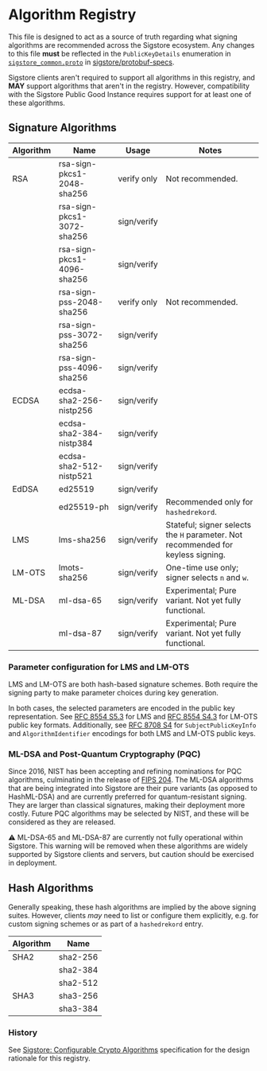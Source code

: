# Algorithm Registry

This file is designed to act as a source of truth regarding what signing
algorithms are recommended across the Sigstore ecosystem. Any changes to this
file **must** be reflected in the `PublicKeyDetails` enumeration in
[`sigstore_common.proto`] in [sigstore/protobuf-specs].

Sigstore clients aren't required to support all algorithms in this registry,
and **MAY** support algorithms that aren't in the registry. However,
compatibility with the Sigstore Public Good Instance requires support
for at least one of these algorithms.

## Signature Algorithms

| Algorithm | Name                       | Usage       | Notes                                                                            |
|-----------|----------------------------|-------------| -------------------------------------------------------------------------------- |
| RSA       | rsa-sign-pkcs1-2048-sha256 | verify only | Not recommended.                                                                 |
|           | rsa-sign-pkcs1-3072-sha256 | sign/verify |                                                                                  |
|           | rsa-sign-pkcs1-4096-sha256 | sign/verify |                                                                                  |
|           | rsa-sign-pss-2048-sha256   | verify only | Not recommended.                                                                 |
|           | rsa-sign-pss-3072-sha256   | sign/verify |                                                                                  |
|           | rsa-sign-pss-4096-sha256   | sign/verify |                                                                                  |
| ECDSA     | ecdsa-sha2-256-nistp256    | sign/verify |                                                                                  |
|           | ecdsa-sha2-384-nistp384    | sign/verify |                                                                                  |
|           | ecdsa-sha2-512-nistp521    | sign/verify |                                                                                  |
| EdDSA     | ed25519                    | sign/verify |                                                                                  |
|           | ed25519-ph                 | sign/verify | Recommended only for `hashedrekord`.                                             |
| LMS       | lms-sha256                 | sign/verify | Stateful; signer selects the `H` parameter. Not recommended for keyless signing. |
| LM-OTS    | lmots-sha256               | sign/verify | One-time use only; signer selects `n` and `w`.                                   |
| ML-DSA    | ml-dsa-65                  | sign/verify | Experimental; Pure variant.  Not yet fully functional.                           |
|           | ml-dsa-87                  | sign/verify | Experimental; Pure variant.  Not yet fully functional.                           |

### Parameter configuration for LMS and LM-OTS

LMS and LM-OTS are both hash-based signature schemes. Both require the signing party
to make parameter choices during key generation.

In both cases, the selected parameters are encoded in the public key representation.
See [RFC 8554 S5.3](https://www.rfc-editor.org/rfc/rfc8554.html#section-5.3) for LMS and
[RFC 8554 S4.3](https://www.rfc-editor.org/rfc/rfc8554.html#section-4.3) for LM-OTS public key
formats. Additionally, see [RFC 8708 S4](https://www.rfc-editor.org/rfc/rfc8708.html) for
`SubjectPublicKeyInfo` and `AlgorithmIdentifier` encodings for both LMS and LM-OTS
public keys.

### ML-DSA and Post-Quantum Cryptography (PQC)

Since 2016, NIST has been accepting and refining nominations for PQC algorithms, culminating
in the release of [FIPS 204](https://nvlpubs.nist.gov/nistpubs/FIPS/NIST.FIPS.204.pdf).  The
ML-DSA algorithms that are being integrated into Sigstore are their pure variants (as opposed
to HashML-DSA) and are currently preferred for quantum-resistant signing.  They are larger 
than classical signatures, making their deployment more costly.  Future PQC algorithms 
may be selected by NIST, and these will be considered as they are released.

⚠️  ML-DSA-65 and ML-DSA-87 are currently not fully operational within Sigstore.  This warning
will be removed when these algorithms are widely supported by Sigstore clients and servers, but
caution should be exercised in deployment.

## Hash Algorithms

Generally speaking, these hash algorithms are implied by the above signing suites.
However, clients *may* need to list or configure them explicitly, e.g. for custom
signing schemes or as part of a `hashedrekord` entry.

| Algorithm | Name         |
|-----------|--------------|
| SHA2      | sha2-256     |
|           | sha2-384     |
|           | sha2-512     |
| SHA3      | sha3-256     |
|           | sha3-384     |

[`sigstore_common.proto`]: https://github.com/sigstore/protobuf-specs/blob/main/protos/sigstore_common.proto

[sigstore/protobuf-specs]: https://github.com/sigstore/protobuf-specs

### History

See [Sigstore: Configurable Crypto Algorithms](https://docs.google.com/document/d/18vTKFvTQdRt3OGz6Qd1xf04o-hugRYSup-1EAOWn7MQ/)
specification for the design rationale for this registry.
